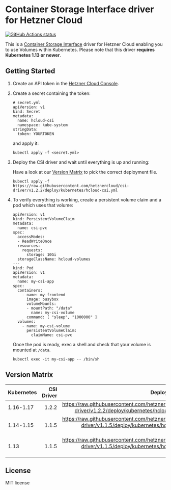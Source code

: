 # Container Storage Interface driver for Hetzner Cloud

[![GitHub Actions status](https://github.com/hetznercloud/csi-driver/workflows/Run%20tests/badge.svg)](https://github.com/hetznercloud/csi-driver/actions)

This is a [Container Storage Interface](https://github.com/container-storage-interface/spec) driver for Hetzner Cloud
enabling you to use Volumes within Kubernetes. Please note that this driver **requires Kubernetes 1.13 or newer**.

## Getting Started

1. Create an API token in the [Hetzner Cloud Console](https://console.hetzner.cloud/).

2. Create a secret containing the token:

   ```
   # secret.yml
   apiVersion: v1
   kind: Secret
   metadata:
     name: hcloud-csi
     namespace: kube-system
   stringData:
     token: YOURTOKEN
   ```
   
   and apply it: 
   ```
   kubectl apply -f <secret.yml>
   ```

3. Deploy the CSI driver and wait until everything is up and running:

    Have a look at our [Version Matrix](README.md#version-matrix) to pick the correct deployment file.
   ```
   kubectl apply -f https://raw.githubusercontent.com/hetznercloud/csi-driver/v1.2.2/deploy/kubernetes/hcloud-csi.yml
   ```

4. To verify everything is working, create a persistent volume claim and a pod
   which uses that volume:

   ```
   apiVersion: v1
   kind: PersistentVolumeClaim
   metadata:
     name: csi-pvc
   spec:
     accessModes:
     - ReadWriteOnce
     resources:
       requests:
         storage: 10Gi
     storageClassName: hcloud-volumes
   ---
   kind: Pod
   apiVersion: v1
   metadata:
     name: my-csi-app
   spec:
     containers:
       - name: my-frontend
         image: busybox
         volumeMounts:
         - mountPath: "/data"
           name: my-csi-volume
         command: [ "sleep", "1000000" ]
     volumes:
       - name: my-csi-volume
         persistentVolumeClaim:
           claimName: csi-pvc
   ```

   Once the pod is ready, exec a shell and check that your volume is mounted at `/data`.
   
   ```
   kubectl exec -it my-csi-app -- /bin/sh
   ```

## Version Matrix

| Kubernetes    | CSI Driver   | Deployment File |
| ------------- | -----:| ------------------------------------------------------------------------------------------------------:|
| 1.16-1.17     | 1.2.2 | https://raw.githubusercontent.com/hetznercloud/csi-driver/v1.2.2/deploy/kubernetes/hcloud-csi.yml      |
| 1.14-1.15     | 1.1.5 | https://raw.githubusercontent.com/hetznercloud/csi-driver/v1.1.5/deploy/kubernetes/hcloud-csi-1.14.yml      |
| 1.13          | 1.1.5 | https://raw.githubusercontent.com/hetznercloud/csi-driver/v1.1.5/deploy/kubernetes/hcloud-csi-1.13.yml |

## License

MIT license
